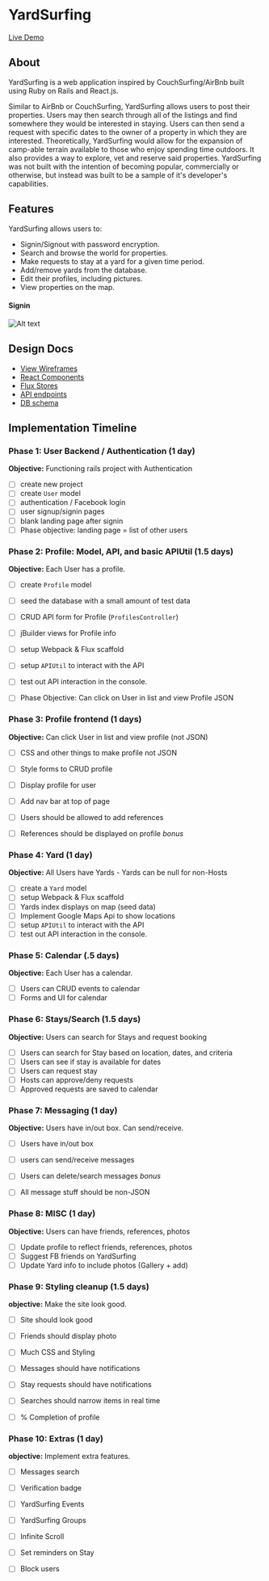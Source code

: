 # YardSurfing

[Live Demo](www.yardsurfing.herokuapp.com)

[heroku]: http://www.herokuapp.com

## About


YardSurfing is a web application inspired by CouchSurfing/AirBnb built using Ruby on Rails and React.js.

Similar to AirBnb or CouchSurfing, YardSurfing allows users to post their properties. Users may then search through all of the listings and find somewhere they would be interested in staying. Users can then send a request with specific dates to the owner of a property in which they are interested. Theoretically, YardSurfing would allow for the expansion of camp-able terrain available to those who enjoy spending time outdoors. It also provides a way to explore, vet and reserve said properties. YardSurfing was not built with the intention of becoming popular, commercially or otherwise, but instead was built to be a sample of it's developer's capabilities.

## Features

YardSurfing allows users to:
+ Signin/Signout with password encryption.
+ Search and browse the world for properties.
+ Make requests to stay at a yard for a given time period.
+ Add/remove yards from the database.
+ Edit their profiles, including pictures.
+ View properties on the map.


#### Signin
![Alt text](http://i.imgur.com/nUDeyg6.png)


<!-- This is a Markdown checklist. Use it to keep track of your
progress. Put an x between the brackets for a checkmark: [x] -->


## Design Docs
* [View Wireframes][views]
* [React Components][components]
* [Flux Stores][stores]
* [API endpoints][api-endpoints]
* [DB schema][schema]

[views]: ./docs/views.md
[components]: ./docs/components.md
[stores]: ./docs/stores.md
[api-endpoints]: ./docs/api-endpoints.md
[schema]: ./docs/schema.md

## Implementation Timeline

### Phase 1: User Backend / Authentication (1 day)

**Objective:** Functioning rails project with Authentication

- [ ] create new project
- [ ] create `User` model
- [ ] authentication / Facebook login
- [ ] user signup/signin pages
- [ ] blank landing page after signin
- [ ] Phase objective: landing page = list of other users

### Phase 2: Profile: Model, API, and basic APIUtil (1.5 days)

**Objective:** Each User has a profile.

- [ ] create `Profile` model
- [ ] seed the database with a small amount of test data
- [ ] CRUD API form for Profile (`ProfilesController`)
- [ ] jBuilder views for Profile info
- [ ] setup Webpack & Flux scaffold
- [ ] setup `APIUtil` to interact with the API
- [ ] test out API interaction in the console.
- [ ] Phase Objective: Can click on User in list and view Profile JSON


### Phase 3: Profile frontend (1 days)

**Objective:** Can click User in list and view profile (not JSON)

- [ ] CSS and other things to make profile not JSON
- [ ] Style forms to CRUD profile
- [ ] Display profile for user
- [ ] Add nav bar at top of page
- [ ] Users should be allowed to add references
- [ ] References should be displayed on profile *bonus*


### Phase 4: Yard (1 day)

**Objective:** All Users have Yards - Yards can be null for non-Hosts

- [ ] create a `Yard` model
- [ ] setup Webpack & Flux scaffold
- [ ] Yards index displays on map (seed data)
- [ ] Implement Google Maps Api to show locations
- [ ] setup `APIUtil` to interact with the API
- [ ] test out API interaction in the console.

### Phase 5: Calendar (.5 days)

**Objective:** Each User has a calendar.

- [ ] Users can CRUD events to calendar
- [ ] Forms and UI for calendar

### Phase 6: Stays/Search (1.5 days)

**Objective:** Users can search for Stays and request booking

- [ ] Users can search for Stay based on location, dates, and criteria
- [ ] Users can see if stay is available for dates
- [ ] Users can request stay
- [ ] Hosts can approve/deny requests
- [ ] Approved requests are saved to calendar

### Phase 7: Messaging (1 day)

**Objective:** Users have in/out box. Can send/receive.

- [ ] Users have in/out box
- [ ] users can send/receive messages
- [ ] Users can delete/search messages *bonus*
- [ ] All message stuff should be non-JSON


### Phase 8: MISC (1 day)

**Objective:** Users can have friends, references, photos

- [ ] Update profile to reflect friends, references, photos
- [ ] Suggest FB friends on YardSurfing
- [ ] Update Yard info to include photos (Gallery + add)

### Phase 9: Styling cleanup (1.5 days)

**objective:** Make the site look good.

- [ ] Site should look good
- [ ] Friends should display photo
- [ ] Much CSS and Styling
- [ ] Messages should have notifications
- [ ] Stay requests should have notifications
- [ ] Searches should narrow items in real time
- [ ] % Completion of profile


### Phase 10: Extras (1 day)

**objective:** Implement extra features.

- [ ] Messages search
- [ ] Verification badge
- [ ] YardSurfing Events
- [ ] YardSurfing Groups
- [ ] Infinite Scroll
- [ ] Set reminders on Stay
- [ ] Block users


[phase-one]: ./docs/phases/phase1.md
[phase-two]: ./docs/phases/phase2.md
[phase-three]: ./docs/phases/phase3.md
[phase-four]: ./docs/phases/phase4.md
[phase-five]: ./docs/phases/phase5.md
